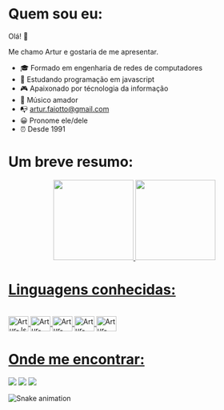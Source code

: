 <h1> 
   Quem sou eu:
</h1>

Olá! 👏

Me chamo Artur e gostaria de me apresentar.

  - 🎓 Formado em engenharia de redes de computadores
  - 🌱 Estudando programação em javascript
  - 🎮 Apaixonado por técnologia da informação
  - 🎸 Músico amador
  - 📭 artur.faiotto@gmail.com
  - 😀 Pronome ele/dele
  - ⏰ Desde 1991

<h1> 
   Um breve resumo:
</h1>

<div align="center">
  <a href="https://github.com/arturfaiotto">
  <img height="160em" src="https://github-readme-stats.vercel.app/api?username=arturfaiotto&show_icons=true&theme=dracula&include_all_commits=true&count_private=true"/>
  <img height="160em" src="https://github-readme-stats.vercel.app/api/top-langs/?username=arturfaiotto&layout=compact&langs_count=7&theme=dracula"/>
</div>
  
<h1> 
   Linguagens conhecidas:
</h1>
  
<div style="display: inline_block"><br>
  <img align="center" alt="Artur-Js" height="30" width="40" src="https://cdn.jsdelivr.net/gh/devicons/devicon/icons/javascript/javascript-original.svg">
  <img align="center" alt="Artur-NodeJs" height="30" width="40" src="https://cdn.jsdelivr.net/gh/devicons/devicon/icons/nodejs/nodejs-original.svg">
  <img align="center" alt="Artur-MySQL" height="30" width="40" src="https://cdn.jsdelivr.net/gh/devicons/devicon/icons/mysql/mysql-original.svg">
  <img align="center" alt="Artur-Python" height="30" width="40" src="https://cdn.jsdelivr.net/gh/devicons/devicon/icons/python/python-original.svg">
  <img align="center" alt="Artur-AWS" height="30" width="40" src="https://cdn.jsdelivr.net/gh/devicons/devicon/icons/amazonwebservices/amazonwebservices-original.svg">
</div>  
  
<h1> 
   Onde me encontrar:
</h1>
    
<div> 
  <a href="https://instagram.com/arturfaiotto" target="_blank"><img src="https://img.shields.io/badge/-Instagram-%23E4405F?style=for-the-badge&logo=instagram&logoColor=white" target="_blank"></a>
  <a href = "mailto:artur.faiotto@gmail.com"><img src="https://img.shields.io/badge/Gmail-D14836?style=for-the-badge&logo=gmail&logoColor=white" target="_blank"></a>
  <a href="https://www.linkedin.com/in/arturfaiotto" target="_blank"><img src="https://img.shields.io/badge/-LinkedIn-%230077B5?style=for-the-badge&logo=linkedin&logoColor=white" target="_blank"></a> 
   
   ![Snake animation](https://github.com/arturfaiotto/arturfaiotto/blob/output/github-contribution-grid-snake.svg)
   
</div>

    
   
   
   
